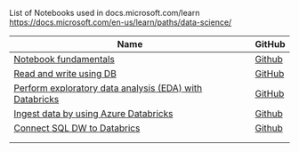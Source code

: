 List of Notebooks used in docs.microsoft.com/learn
https://docs.microsoft.com/en-us/learn/paths/data-science/


|Name|GitHub|
|---|---|
|[Notebook fundamentals](https://docs.microsoft.com/en-us/learn/modules/intro-to-azure-databricks/4-using-notebooks)|[Github](https://github.com/MicrosoftDocs/mslearn-azure-databricks-notebooks-fundamentals/blob/master/DBC/01-notebook-fundamentals.dbc?raw=true)|
|[Read and write using DB](https://docs.microsoft.com/en-us/learn/modules/read-and-write-data-using-azure-databricks/3-complete-labs-in-azure-databricks)|[GitHub](https://github.com/MicrosoftDocs/mslearn-read-and-write-data-using-azure-databricks/blob/master/DBC/04-Reading-Writing-Data.dbc?raw=true)|
|[Perform exploratory data analysis (EDA) with Databricks](https://docs.microsoft.com/en-us/learn/modules/perform-exploratory-data-analysis-with-azure-databricks/3-complete-labs-in-databricks)|[GitHub](https://github.com/MicrosoftDocs/mslearn-exploratory-data-analysis/blob/master/DBC/02-exploratory-data-analysis.dbc?raw=true)
|[Ingest data by using Azure Databricks](https://docs.microsoft.com/en-us/learn/modules/data-ingestion-with-azure-data-factory/4-complete-labs-in-azure-databricks)|[Github](https://github.com/MicrosoftDocs/mslearn-data-ingestion-with-azure-data-factory/blob/master/DBC/03-Data-Ingestion-Via-ADF.dbc?raw=true)|
|[Connect SQL DW to Databrics](https://docs.microsoft.com/en-us/learn/modules/understand-the-sql-dw-connector-with-azure-databricks/8-integrate-with-azure-databricks)|[Github](https://github.com/MicrosoftDocs/mslearn-understanding-the-sql-dw-connector-with-azure-databricks/blob/master/DBC/02-Azure-SQL-DW.dbc?raw=true)|
||||
||||
